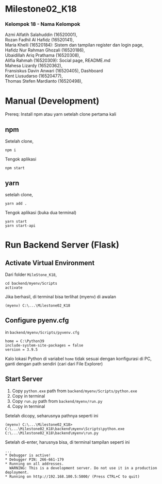 # Milestone02_K18

### Kelompok 18 - Nama Kelompok

Azmi Alfatih Salahuddin (16520001),<br/>
Rozan Fadhil Al Hafidz (16520141),<br/>
Maria Khelli (16520184): Sistem dan tampilan register dan login page,<br/>
Hafidz Nur Rahman Ghozali (16520186),<br/>
Ubaidillah Ariq Prathama (16520308),<br/>
Alifia Rahmah (16520309): Social page, README.md<br/>
Mahesa Lizardy (16520362),<br/>
Fransiskus Davin Anwari (16520405), Dashboard<br/>
Kent Liusudarso (16520477),<br/>
Thomas Stefen Mardianto (16520498),<br/>

# Manual (Development)
Prereq: Install npm atau yarn setelah clone pertama kali

## npm
Setelah clone,
```
npm i
```
Tengok aplikasi
```
npm start
```

## yarn
setelah clone,
```
yarn add .
```

Tengok aplikasi (buka dua terminal)
```
yarn start
yarn start-api
```

# Run Backend Server (Flask)

## Activate Virtual Environment
Dari folder `MileStone_K18`,
```
cd backend/myenv/Scripts
activate
```
Jika berhasil, di terminal bisa terlihat (myenv) di awalan
```
(myenv) C:\...\Milestone02_K18
```

## Configure pyenv.cfg
in `backend/myenv/Scripts/pyvenv.cfg`
```
home = C:\Python39
include-system-site-packages = false
version = 3.9.5
```
Kalo lokasi Python di variabel `home` tidak sesuai dengan konfigurasi di PC, ganti dengan path sendiri (cari dari File Explorer)

## Start Server
1. Copy `python.exe` path from `backend/myenv/Scripts/python.exe`
2. Copy in terminal
3. Copy `run.py` path from `backend/myenv/run.py`
4. Copy in terminal

Setelah dicopy, seharusnya pathnya seperti ini
```
(myenv) C:\...\Milestone02_K18> C:\...\Milestone02_K18\backend\myenv\Scripts\python.exe C:\...\Milestone02_K18\backend\myenv\run.py
```
Setelah di-enter, harusnya bisa, di terminal tampilan seperti ini
```
...
* Debugger is active!
* Debugger PIN: 266-661-179
* Running on all addresses.
  WARNING: This is a development server. Do not use it in a production deployment.
* Running on http://192.168.100.5:5000/ (Press CTRL+C to quit)
```
